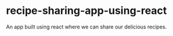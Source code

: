 # recipe-sharing-app-using-react
An app built using react where we can share our delicious recipes.
